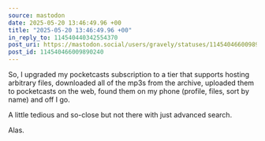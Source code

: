 ```yaml
---
source: mastodon
date: 2025-05-20 13:46:49.96 +00
title: "2025-05-20 13:46:49.96 +00"
in_reply_to: 114540440342554370
post_uri: https://mastodon.social/users/gravely/statuses/114540466009890240
post_id: 114540466009890240
---
```

So, I upgraded my pocketcasts subscription to a tier that supports hosting arbitrary files, downloaded all of the mp3s from the archive, uploaded them to pocketcasts on the web, found them on my phone (profile, files, sort by name) and off I go.

A little tedious and so-close but not there with just advanced search.

Alas.


